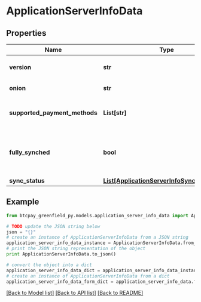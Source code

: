 # ApplicationServerInfoData


## Properties
Name | Type | Description | Notes
------------ | ------------- | ------------- | -------------
**version** | **str** | BTCPay Server version | [optional] 
**onion** | **str** | The Tor hostname | [optional] 
**supported_payment_methods** | **List[str]** | The payment methods this server supports | [optional] 
**fully_synched** | **bool** | True if the instance is fully synchronized, according to NBXplorer | [optional] 
**sync_status** | [**List[ApplicationServerInfoSyncStatusData]**](ApplicationServerInfoSyncStatusData.md) |  | [optional] 

## Example

```python
from btcpay_greenfield_py.models.application_server_info_data import ApplicationServerInfoData

# TODO update the JSON string below
json = "{}"
# create an instance of ApplicationServerInfoData from a JSON string
application_server_info_data_instance = ApplicationServerInfoData.from_json(json)
# print the JSON string representation of the object
print ApplicationServerInfoData.to_json()

# convert the object into a dict
application_server_info_data_dict = application_server_info_data_instance.to_dict()
# create an instance of ApplicationServerInfoData from a dict
application_server_info_data_form_dict = application_server_info_data.from_dict(application_server_info_data_dict)
```
[[Back to Model list]](../README.md#documentation-for-models) [[Back to API list]](../README.md#documentation-for-api-endpoints) [[Back to README]](../README.md)


